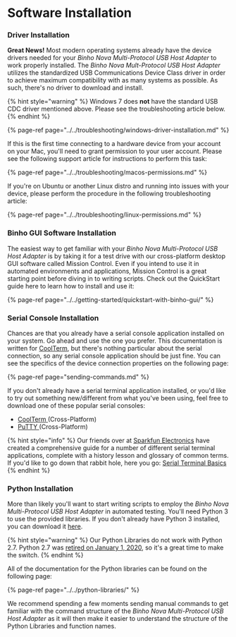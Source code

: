 # Software Installation

### Driver Installation

**Great News!** Most modern operating systems already have the device drivers needed for your _Binho Nova Multi-Protocol USB Host Adapter_ to work properly installed. The _Binho Nova Mult-Protocol USB Host Adapter_ utilizes the standardized USB Communications Device Class driver in order to achieve maximum compatibility with as many systems as possible. As such, there's no driver to download and install.

{% hint style="warning" %}
Windows 7 does **not** have the standard USB CDC driver mentioned above. Please see the troubleshooting article below.
{% endhint %}

{% page-ref page="../../troubleshooting/windows-driver-installation.md" %}

If this is the first time connecting to a hardware device from your account on your Mac, you'll need to grant permission to your user account. Please see the following support article for instructions to perform this task:

{% page-ref page="../../troubleshooting/macos-permissions.md" %}

If you're on Ubuntu or another Linux distro and running into issues with your device, please perform the procedure in the following troubleshooting article:

{% page-ref page="../../troubleshooting/linux-permissions.md" %}

### Binho GUI Software Installation

The easiest way to get familiar with your _Binho Nova Multi-Protocol USB Host Adapter_ is by taking it for a test drive with our cross-platform desktop GUI software called Mission Control. Even if you intend to use it in automated environments and applications, Mission Control is a great starting point before diving in to writing scripts. Check out the QuickStart guide here to learn how to install and use it:

{% page-ref page="../../getting-started/quickstart-with-binho-gui/" %}

### Serial Console Installation

Chances are that you already have a serial console application installed on your system. Go ahead and use the one you prefer. This documentation is written for [CoolTerm](https://freeware.the-meiers.org/), but there's nothing particular about the serial connection, so any serial console application should be just fine. You can see the specifics of the device connection properties on the following page:

{% page-ref page="sending-commands.md" %}

If you don't already have a serial terminal application installed, or you'd like to try out something new/different from what you've been using, feel free to download one of these popular serial consoles:

* [CoolTerm ](https://freeware.the-meiers.org/)\(Cross-Platform\)
* [PuTTY ](https://www.chiark.greenend.org.uk/~sgtatham/putty/latest.html)\(Cross-Platform\)

{% hint style="info" %}
Our friends over at [Sparkfun Electronics](https://www.sparkfun.com) have created a comprehensive guide for a number of different serial terminal applications, complete with a history lesson and glossary of common terms. If you'd like to go down that rabbit hole, here you go: [Serial Terminal Basics](https://learn.sparkfun.com/tutorials/terminal-basics/serial-terminal-overview) 
{% endhint %}

### Python Installation

More than likely you'll want to start writing scripts to employ the _Binho Nova Multi-Protocol USB Host Adapter_ in automated testing. You'll need Python 3 to use the provided libraries. If you don't already have Python 3 installed, you can download it [here](https://www.python.org/downloads/).

{% hint style="warning" %}
Our Python Libraries do not work with Python 2.7. Python 2.7 was [retired on January 1, 2020](https://pythonclock.org/), so it's a great time to make the switch. 
{% endhint %}

All of the documentation for the Python libraries can be found on the following page:

{% page-ref page="../../python-libraries/" %}

We recommend spending a few moments sending manual commands to get familiar with the command structure of the _Binho Nova Multi-Protocol USB Host Adapter_ as it will then make it easier to understand the structure of the Python Libraries and function names.

